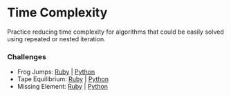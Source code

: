 # Time Complexity
Practice reducing time complexity for algorithms that could be easily solved using repeated or nested iteration.

### Challenges
* Frog Jumps: [Ruby](frog-jump.rb) | [Python](frog_jump.py)
* Tape Equilibrium: [Ruby](tape-equilibrium.rb) | [Python](tape_equilibrium.py)
* Missing Element: [Ruby](missing-element.rb) | [Python](missing-element.py)